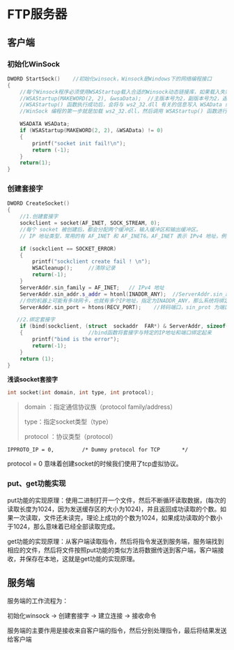 # FTP服务器



## 客户端

### 初始化WinSock

```cpp
DWORD StartSock()    //初始化winsock，Winsock是Windows下的网络编程接口   
{
	//每个Winsock程序必须使用WSAStartup载入合适的Winsock动态链接库，如果载入失败，WSAStartup将返回SOCKET_ERROR，
	//WSAStartup(MAKEWORD(2, 2), &wsaData);  //主版本号为2，副版本号为2，返回 0x0202
	//WSAStartup() 函数执行成功后，会将与 ws2_32.dll 有关的信息写入 WSAData 结构体变量
	//WinSock 编程的第一步就是加载 ws2_32.dll，然后调用 WSAStartup() 函数进行初始化，并指明要使用的版本号。	

	WSADATA WSAData;
	if (WSAStartup(MAKEWORD(2, 2), &WSAData) != 0)
	{
		printf("socket init fail!\n");
		return (-1);
	}
	return(1);
}
```

### 创建套接字

```cpp
DWORD CreateSocket()
{
	//1.创建套接字
	sockclient = socket(AF_INET, SOCK_STREAM, 0);
	//每个 socket 被创建后，都会分配两个缓冲区，输入缓冲区和输出缓冲区。
	// IP 地址类型，常用的有 AF_INET 和 AF_INET6。AF_INET 表示 IPv4 地址，例如 127.0.0.1；AF_INET6 表示 IPv6 地址，例如 1030::C9B4:FF12:48AA:1A2B。

	if (sockclient == SOCKET_ERROR)
	{
		printf("sockclient create fail ! \n");
		WSACleanup();     //清除记录
		return(-1);
	}
	ServerAddr.sin_family = AF_INET;   // IPv4 地址
	ServerAddr.sin_addr.s_addr = htonl(INADDR_ANY);  //ServerAddr.sin_addr.s_addr是服务器ip地址。
	//你的机器上可能有多块网卡，也就有多个IP地址，指定为INADDR_ANY，那么系统将绑定默认的网卡【即IP地址】。
	ServerAddr.sin_port = htons(RECV_PORT);    //转码端口，sin_prot 为端口号

   //2.绑定套接字
	if (bind(sockclient, (struct  sockaddr  FAR*) & ServerAddr, sizeof(ServerAddr)) == SOCKET_ERROR)
	{                     //bind函数将套接字与特定的IP地址和端口绑定起来   
		printf("bind is the error");
		return(-1);
	}
	return (1);
}
```

**浅谈socket套接字**

```cpp
int socket(int domain, int type, int protocol);
```

> domain ：指定通信协议族（protocol family/address）
>
> type：指定socket类型（type）
>
> protocol ：协议类型（protocol）

```
IPPROTO_IP = 0,         /* Dummy protocol for TCP       */
```

protocol = 0 意味着创建socket的时候我们使用了tcp虚拟协议。

### put、get功能实现

put功能的实现原理：使用二进制打开一个文件，然后不断循环读取数据，(每次的读取长度为1024，因为发送缓存区的大小为1024)，并且返回成功读取的个数。如果一次读取，文件还未读完，理论上成功的个数为1024，如果成功读取的个数小于1024，那么意味着已经全部读取完成。

get功能的实现原理：从客户端读取指令，然后将指令发送到服务端，服务端找到相应的文件，然后将文件按照put功能的类似方法将数据传送到客户端，客户端接收，并保存在本地，这就是get功能的实现原理。

## 服务端

服务端的工作流程为：

初始化winsock -> 创建套接字 -> 建立连接 -> 接收命令

服务端的主要作用是接收来自客户端的指令，然后分别处理指令，最后将结果发送给客户端

